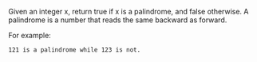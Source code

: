 Given an integer x, return true if x is a palindrome, and false otherwise. 
A palindrome is a number that reads the same backward as forward. 

For example: 

```121 is a palindrome while 123 is not. ```